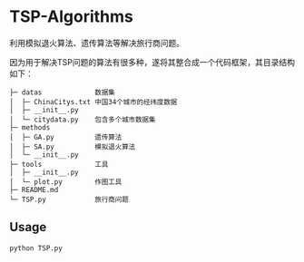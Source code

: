 # TSP-Algorithms

利用模拟退火算法、遗传算法等解决旅行商问题。

因为用于解决TSP问题的算法有很多种，遂将其整合成一个代码框架，其目录结构如下：

```
├─ datas             数据集
│  ├─ ChinaCitys.txt 中国34个城市的经纬度数据
│  ├─ __init__.py    
│  └─ citydata.py    包含多个城市数据集
├─ methods
│  ├─ GA.py          遗传算法
│  ├─ SA.py          模拟退火算法
│  └─ __init__.py
├─ tools             工具
│  ├─ __init__.py
│  └─ plot.py        作图工具
├─ README.md
└─ TSP.py            旅行商问题
```

## Usage

```
python TSP.py
```